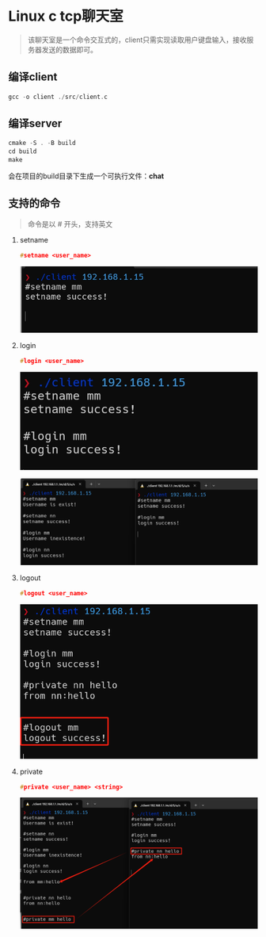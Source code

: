 # Linux c tcp聊天室

> 该聊天室是一个命令交互式的，client只需实现读取用户键盘输入，接收服务器发送的数据即可。

## 编译client

~~~c
gcc -o client ./src/client.c
~~~

## 编译server

~~~c
cmake -S . -B build
cd build
make
~~~

会在项目的build目录下生成一个可执行文件：**chat**



## 支持的命令

> 命令是以 # 开头，支持英文

1. setname

   ~~~c
   #setname <user_name>
   ~~~

   ![](./image/1.png)

2. login

   ~~~c
   #login <user_name>
   ~~~

   ![](./image/2.png)

   ![](./image/3.png)

3. logout

   ~~~c
   #logout <user_name>
   ~~~

   ![image-20240728192824456](./image/5.png)

4. private

   ~~~c
   #private <user_name> <string>
   ~~~

   ![](./image/4.png)